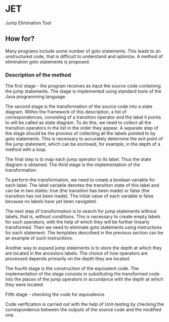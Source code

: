 # JET 
Jump Elimination Tool
## How for?
Many programs include some number of goto statements. This leads to an unstructured code, that is difficult
to understand and optimize. A method of elimination goto
statements is proposed.
### Description of the method
The first stage - the program receives as input the source
code containing the jump statements. The stage is implemented
using standard tools of the Java programming language.

The second stage is the transformation of the source code
into a state diagram.
Within the framework of this description, a list of correspondences, consisting of a transition operator and the label it
points to will be called as state diagram.
To do this, we need to collect all the transition operators in
the list in the order they appear. A separate step of the stage
should be the process of collecting all the labels pointed to by
goto statements. This is necessary to accurately determine the
exit point of the jump statement, which can be enclosed, for
example, in the depth of a method with a loop.

The final step is to map each jump operator to its label.
Thus the state diagram is obtained. The third stage is the
implementation of the transformation.

To perform the transformation, we need to create a boolean
variable for each label. The label variable denotes the transition state of this label and can be in two states: true (the
transition has been made) or false (the transition has not been
made). The initial value of each variable is false because no
labels have yet been navigated.

The next step of transformation is to search for jump
statements without labels, that is, without conditions. This is
necessary to create empty labels for such operators, with the
help of which they will be further linearly transformed.
Then we need to eliminate goto statements using instructions for each statement. The templates described in the
previous section can be an example of such instructions.

Another way to expand jump statements is to store the depth
at which they are located in the ancestors labels. The choice of
how operators are processed depends primarily on the depth
they are located.

The fourth stage is the construction of the equivalent code.
The implementation of the stage consists in substituting
the transformed code into the places of the jump operators
in accordance with the depth at which they were located.

Fifth stage - checking the code for equivalence.

Code verification is carried out with the help of Unit-testing
by checking the correspondence between the outputs of the
source code and the modified one.
